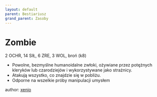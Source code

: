 ```yaml
---
layout: default
parent: Bestiariusz
grand_parent: Zasoby
---
```

# Zombie

2 OCHR, 14 SIŁ, 6 ZRE, 3 WOL, broń (k8)

- Powolne, bezmyślne humanoidalne zwłoki, ożywiane przez potężnych kleryków lub czarodziejów i wykorzystywane jako strażnicy.
- Atakują wszystko, co znajdzie się w pobliżu.
- Odporne na wszelkie próby manipulacji umysłem

author: [xenio](https://xenioinabottle.blogspot.com)
